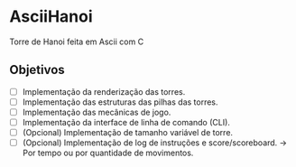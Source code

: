# AsciiHanoi
Torre de Hanoi feita em Ascii com C

## Objetivos
- [ ] Implementação da renderização das torres.
- [ ] Implementação das estruturas das pilhas das torres.
- [ ] Implementação das mecânicas de jogo.
- [ ] Implementação da interface de linha de comando (CLI).
- [ ] (Opcional) Implementação de tamanho variável de torre.
- [ ] (Opcional) Implementação de log de instruções e score/scoreboard. -> Por tempo ou por quantidade de movimentos.
